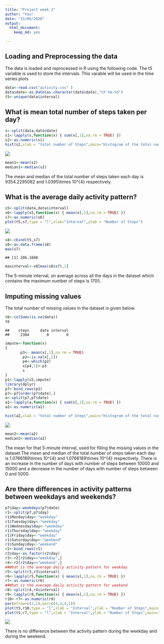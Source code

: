 ```yaml
---
title: "Project week 2"
author: "You"
date: "15/06/2020"
output: 
  html_document: 
    keep_md: yes

---
```




## Loading and Preprocessing the data
  
  The data is loaded and reprocessed in R using the following code. The t5 
variable is used to store the intervals. This varable will be used in the time
series plots
  

```r
data<-read.csv("activity.csv" )
data$date<-as.Date(as.character(data$date),"%Y-%m-%d")
t5<-unique(data$interval)
```

## What is mean total number of steps taken per day?



```r
s<-split(data,data$date)
s1<-lapply(s,function(x) { sum(x[,1],na.rm = TRUE) })
s2<-as.numeric(s1)
hist(s2,xlab = "total number of Steps",main="Histogram of the total number of steps taken each day")
```

![](PA1_template_files/figure-html/hist1-1.png)<!-- -->

```r
mean1<-mean(s2)
median1<-median(s2)
```

The mean and median of the total number of steps taken each day is 9354.2295082 and
1.0395\times 10^{4} respectively.

## What is the average daily activity pattern?


```r
s5<-split(data,data$interval)
s6<-lapply(s5,function(x) { mean(x[,1],na.rm = TRUE) })
s7<-as.numeric(s6)
plot(t5,s7,type = "l",xlab="Interval",ylab = "Number of Steps")
```

![](PA1_template_files/figure-html/timeseriesplot-1.png)<!-- -->

```r
s8<-cbind(t5,s7)
s8<-as.data.frame(s8)
max(s7)
```

```
## [1] 206.1698
```

```r
maxinterval<-s8[max(s8$s7),1]
```
The 5-minute interval, on average across all the days in the dataset which
contains the maximum number of steps is 1705.

## Imputing missing values

The total number of missing values in the dataset is given below.

```r
t6<-colSums(is.na(data)) 
t6
```

```
##    steps     date interval 
##     2304        0        0
```

```r
impute<-function(x)
{
       p3<- mean(x[,1],na.rm = TRUE) 
        p2<-is.na(x[,1])
        p4<-which(p2)
        x[p4,1]<-p3
        x
}
p1<-lapply(s5,impute)
library(dplyr)
p7<-bind_rows(p1)
p7<-p7[order(p7$date),]
a<-split(p7,p7$date)
a1<-lapply(a,function(x) { sum(x[,1],na.rm = TRUE) })
a2<-as.numeric(a1)
```


```r
hist(a2,xlab = "total number of Steps",main="Histogram of the total number of steps taken each day")
```

![](PA1_template_files/figure-html/hist2-1.png)<!-- -->

```r
mean2<-mean(a2)
median2<-median(a2)
```
The mean for that 5-minute interval, used for filling the missing values in the dataset.The mean and median of the total number of steps taken each day is 
1.0766189\times 10^{4} and 1.0766189\times 10^{4} respectively. 
There is an increase in the number of days with number of steps between 10000
and 15000 and a decrease in the number of days with number of steps between 0
and 5000.

## Are there differences in activity patterns between weekdays and weekends?


```r
p7$day<-weekdays(p7$date)
r1<-split(p7,p7$day)
r1$Monday$day<-"weekday"
r1$Tuesday$day<-"weekday"
r1$Wednesday$day<-"weekday"
r1$Thursday$day<-"weekday"
r1$Friday$day<-"weekday"
r1$Saturday$day<-"weekend"
r1$Sunday$day<-"weekend"
r2<-bind_rows(r1)
r2$day<-as.factor(r2$day)       
r3<-r2[r2$day=="weekday",]
r4<-r2[r2$day=="weekend",]
##What is the average daily activity pattern for weekday
r5<-split(r3,r3$interval)
r6<-lapply(r5,function(x) { mean(x[,1],na.rm = TRUE) })
r7<-as.numeric(r6)
##What is the average daily activity pattern for weekend
r8<-split(r4,r4$interval)
r9<-lapply(r8,function(x) { mean(x[,1],na.rm = TRUE) })
r10<-r7<-as.numeric(r9)
par(mfrow=c(2,1),mar=c(4,4,4,1))
plot(t5,r10,type = "l",xlab = "Interval",ylab = "Number of Steps",main="weekend")
plot(t5,r7,type = "l",xlab = "Interval",ylab = "Number of Steps",main="weekday")
```

![](PA1_template_files/figure-html/plotweekdayandweekends-1.png)<!-- -->

There is no difference between the activity pattern during the weekday and 
during the weekend.
